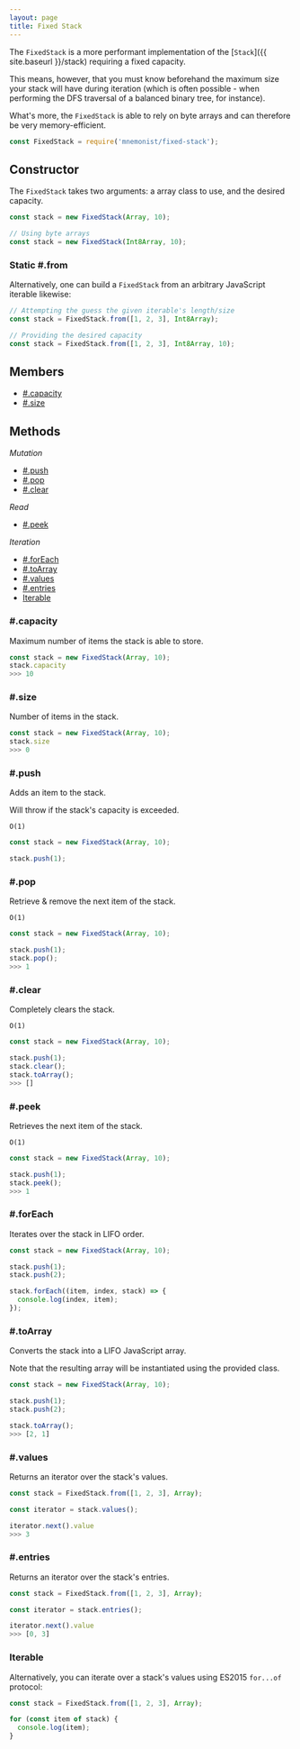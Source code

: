 ```yaml
---
layout: page
title: Fixed Stack
---
```


The `FixedStack` is a more performant implementation of the [`Stack`]({{ site.baseurl }}/stack) requiring a fixed capacity.

This means, however, that you must know beforehand the maximum size your stack will have during iteration (which is often possible - when performing the DFS traversal of a balanced binary tree, for instance).

What's more, the `FixedStack` is able to rely on byte arrays and can therefore be very memory-efficient.

```js
const FixedStack = require('mnemonist/fixed-stack');
```

## Constructor

The `FixedStack` takes two arguments: a array class to use, and the desired capacity.

```js
const stack = new FixedStack(Array, 10);
```
```js
// Using byte arrays
const stack = new FixedStack(Int8Array, 10);
```

### Static #.from

Alternatively, one can build a `FixedStack` from an arbitrary JavaScript iterable likewise:

```js
// Attempting the guess the given iterable's length/size
const stack = FixedStack.from([1, 2, 3], Int8Array);
```
```js
// Providing the desired capacity
const stack = FixedStack.from([1, 2, 3], Int8Array, 10);
```

## Members

* [#.capacity](#capacity)
* [#.size](#size)

## Methods

*Mutation*

* [#.push](#push)
* [#.pop](#pop)
* [#.clear](#clear)

*Read*

* [#.peek](#peek)

*Iteration*

* [#.forEach](#foreach)
* [#.toArray](#toarray)
* [#.values](#values)
* [#.entries](#entries)
* [Iterable](#iterable)

### #.capacity

Maximum number of items the stack is able to store.

```js
const stack = new FixedStack(Array, 10);
stack.capacity
>>> 10
```

### #.size

Number of items in the stack.

```js
const stack = new FixedStack(Array, 10);
stack.size
>>> 0
```

### #.push

Adds an item to the stack.

Will throw if the stack's capacity is exceeded.

`O(1)`

```js
const stack = new FixedStack(Array, 10);

stack.push(1);
```

### #.pop

Retrieve & remove the next item of the stack.

`O(1)`

```js
const stack = new FixedStack(Array, 10);

stack.push(1);
stack.pop();
>>> 1
```

### #.clear

Completely clears the stack.

`O(1)`

```js
const stack = new FixedStack(Array, 10);

stack.push(1);
stack.clear();
stack.toArray();
>>> []
```

### #.peek

Retrieves the next item of the stack.

`O(1)`

```js
const stack = new FixedStack(Array, 10);

stack.push(1);
stack.peek();
>>> 1
```

### #.forEach

Iterates over the stack in LIFO order.

```js
const stack = new FixedStack(Array, 10);

stack.push(1);
stack.push(2);

stack.forEach((item, index, stack) => {
  console.log(index, item);
});
```

### #.toArray

Converts the stack into a LIFO JavaScript array.

Note that the resulting array will be instantiated using the provided class.

```js
const stack = new FixedStack(Array, 10);

stack.push(1);
stack.push(2);

stack.toArray();
>>> [2, 1]
```

### #.values

Returns an iterator over the stack's values.

```js
const stack = FixedStack.from([1, 2, 3], Array);

const iterator = stack.values();

iterator.next().value
>>> 3
```

### #.entries

Returns an iterator over the stack's entries.

```js
const stack = FixedStack.from([1, 2, 3], Array);

const iterator = stack.entries();

iterator.next().value
>>> [0, 3]
```

### Iterable

Alternatively, you can iterate over a stack's values using ES2015 `for...of` protocol:

```js
const stack = FixedStack.from([1, 2, 3], Array);

for (const item of stack) {
  console.log(item);
}
```
